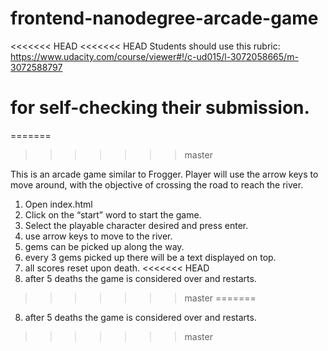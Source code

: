 frontend-nanodegree-arcade-game
===============================

<<<<<<< HEAD
<<<<<<< HEAD
Students should use this rubric: https://www.udacity.com/course/viewer#!/c-ud015/l-3072058665/m-3072588797

for self-checking their submission.
=======
=======
>>>>>>> master

This is an arcade game similar to Frogger. Player will use the arrow keys to move around, with the objective of crossing the road to reach the river.

1. Open index.html
2. Click on the “start” word to start the game.
3. Select the playable character desired and press enter.
4. use arrow keys to move to the river.
5. gems can be picked up along the way.
6. every 3 gems picked up there will be a text displayed on top.
7. all scores reset upon death.
<<<<<<< HEAD
8. after 5 deaths the game is considered over and restarts.
>>>>>>> master
=======
8. after 5 deaths the game is considered over and restarts.
>>>>>>> master
